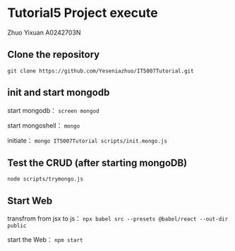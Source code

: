 # Tutorial5 Project execute
Zhuo Yixuan A0242703N

## Clone the repository
`git clone https://github.com/Yeseniazhuo/IT5007Tutorial.git`

## init and start mongodb
start mongodb：
`screen mongod`

start mongoshell：
`mongo`

initiate：
`mongo IT5007Tutorial scripts/init.mongo.js`

## Test the CRUD (after starting mongoDB)
`node scripts/trymongo.js`

## Start Web
transfrom from jsx to js：
`npx babel src --presets @babel/react --out-dir public`

start the Web：
`npm start`


